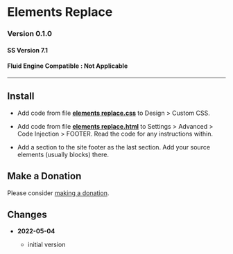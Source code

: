 # Elements Replace

### Version 0.1.0

#### SS Version 7.1

#### Fluid Engine Compatible : Not Applicable

---

## Install

* Add code from file **[elements replace.css][1]** to Design > Custom CSS.

* Add code from file **[elements replace.html][2]** to Settings > Advanced >
  Code Injection > FOOTER. Read the code for any instructions within.
  
* Add a section to the site footer as the last section. Add your source
  elements (usually blocks) there.

## Make a Donation

Please consider [making a donation][3].

## Changes

<!-- * **2021-05-08**

  * added coverage for store product grid image hover
  * bumped version to v0.1d1
  -->
* **2022-05-04**

  * initial version

[1]: elements%20replace.css#L1
[2]: elements%20replace.html#L1
[3]: https://github.com/tomsWebConsulting/twcsl#make-a-donation
